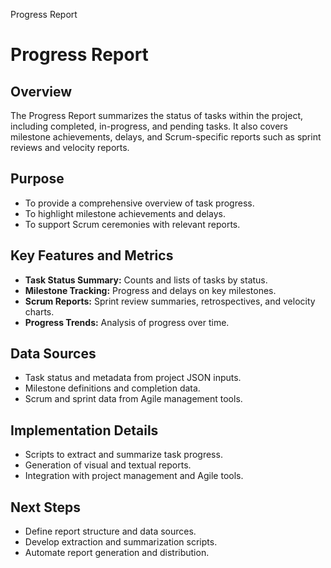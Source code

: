 Progress Report



# Progress Report

## Overview

The Progress Report summarizes the status of tasks within the project, including completed, in-progress, and pending tasks. It also covers milestone achievements, delays, and Scrum-specific reports such as sprint reviews and velocity reports.

## Purpose

* To provide a comprehensive overview of task progress.
* To highlight milestone achievements and delays.
* To support Scrum ceremonies with relevant reports.

## Key Features and Metrics

* **Task Status Summary:** Counts and lists of tasks by status.
* **Milestone Tracking:** Progress and delays on key milestones.
* **Scrum Reports:** Sprint review summaries, retrospectives, and velocity charts.
* **Progress Trends:** Analysis of progress over time.

## Data Sources

* Task status and metadata from project JSON inputs.
* Milestone definitions and completion data.
* Scrum and sprint data from Agile management tools.

## Implementation Details

* Scripts to extract and summarize task progress.
* Generation of visual and textual reports.
* Integration with project management and Agile tools.

## Next Steps

* Define report structure and data sources.
* Develop extraction and summarization scripts.
* Automate report generation and distribution.